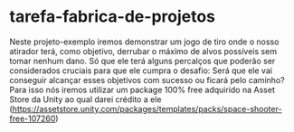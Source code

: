 # tarefa-fabrica-de-projetos
Neste projeto-exemplo iremos demonstrar um jogo de tiro onde o nosso atirador terá, como objetivo, derrubar o máximo de alvos possíveis sem tomar nenhum dano. 
Só que ele terá alguns percalços que poderão ser considerados cruciais para que ele cumpra o desafio: Será que ele vai conseguir alcançar esses objetivos com sucesso ou ficará pelo caminho?
Para isso nós iremos utilizar um package 100% free adquirido na Asset Store da Unity ao qual darei crédito a ele (https://assetstore.unity.com/packages/templates/packs/space-shooter-free-107260)

